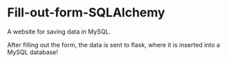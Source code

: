 # Fill-out-form-SQLAlchemy
A website for saving data in MySQL.

After filling out the form, the data is sent to flask, where it is inserted into a MySQL database!
